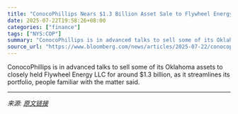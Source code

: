 ```yaml
---
title: "ConocoPhillips Nears $1.3 Billion Asset Sale to Flywheel Energy"
date: 2025-07-22T19:58:26+08:00
categories: ["finance"]
tags: ["NYS:COP"]
summary: "ConocoPhillips is in advanced talks to sell some of its Oklahoma assets to closely held Flywheel Energy LLC for around $1.3 billion, as it streamlines its portfolio, people familiar with the matter sa"
source_url: "https://www.bloomberg.com/news/articles/2025-07-22/conocophillips-said-to-near-1-3-billion-asset-sale-to-flywheel"
---
```


ConocoPhillips is in advanced talks to sell some of its Oklahoma assets to closely held Flywheel Energy LLC for around $1.3 billion, as it streamlines its portfolio, people familiar with the matter said.

---

*来源: [原文链接](https://www.bloomberg.com/news/articles/2025-07-22/conocophillips-said-to-near-1-3-billion-asset-sale-to-flywheel)*
